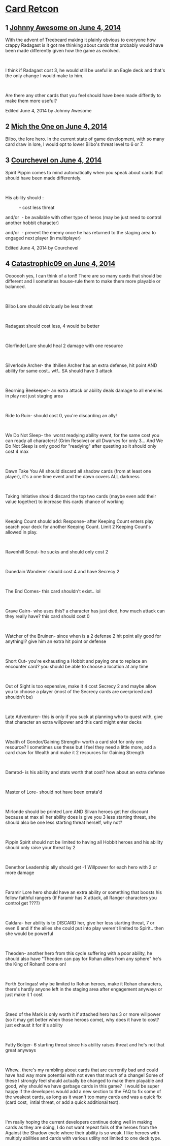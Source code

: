 # [Card Retcon](https://community.fantasyflightgames.com/topic/107957-card-retcon/)

## 1 [Johnny Awesome on June 4, 2014](https://community.fantasyflightgames.com/topic/107957-card-retcon/?do=findComment&comment=1108640)

With the advent of Treebeard making it plainly obvious to everyone how crappy Radagast is it got me thinking about cards that probably would have been made differently given how the game as evolved.

 

I think if Radagast cost 3, he would still be useful in an Eagle deck and that's the only change I would make to him.

 

Are there any other cards that you feel should have been made diffently to make them more useful?

Edited June 4, 2014 by Johnny Awesome

## 2 [Mich the One on June 4, 2014](https://community.fantasyflightgames.com/topic/107957-card-retcon/?do=findComment&comment=1108705)

Bilbo, the lore hero. In the current state of game development, with so many card draw in lore, I would opt to lower Bilbo's threat level to 6 or 7.

## 3 [Courchevel on June 4, 2014](https://community.fantasyflightgames.com/topic/107957-card-retcon/?do=findComment&comment=1108743)

Spirit Pippin comes to mind automatically when you speak about cards that should have been made differentely.

 

His ability should :

           - cost less threat

and/or  - be available with other type of heros (may be just need to control another hobbit character)

and/or  - prevent the enemy once he has returned to the staging area to engaged next player (in multiplayer)

Edited June 4, 2014 by Courchevel

## 4 [Catastrophic09 on June 4, 2014](https://community.fantasyflightgames.com/topic/107957-card-retcon/?do=findComment&comment=1108806)

Ooooooh yes, I can think of a ton!! There are so many cards that should be different and I sometimes house-rule them to make them more playable or balanced.

 

Bilbo Lore should obviously be less threat

 

Radagast should cost less, 4 would be better

 

Glorfindel Lore should heal 2 damage with one resource

 

Silverlode Archer- the Ithilien Archer has an extra defense, hit point AND ability for same cost.. wtf.. SA should have 3 attack

 

Beorning Beekeeper- an extra attack or ability deals damage to all enemies in play not just staging area

 

Ride to Ruin- should cost 0, you're discarding an ally!

 

We Do Not Sleep- the  worst readying ability event, for the same cost you can ready all characters! (Grim Resolve) or all Dwarves for only 3... And We Do Not Sleep is only good for "readying" after questing so it should only cost 4 max

 

Dawn Take You All should discard all shadow cards (from at least one player), it's a one time event and the dawn covers ALL darkness

 

Taking Initiative should discard the top two cards (maybe even add their value together) to increase this cards chance of working

 

Keeping Count should add: Response- after Keeping Count enters play search your deck for another Keeping Count. Limit 2 Keeping Count's allowed in play. 

 

Ravenhill Scout- he sucks and should only cost 2

 

Dunedain Wanderer should cost 4 and have Secrecy 2

 

The End Comes- this card shouldn't exist.. lol

 

Grave Cairn- who uses this? a character has just died, how much attack can they really have? this card should cost 0

 

Watcher of the Bruinen- since when is a 2 defense 2 hit point ally good for anything!? give him an extra hit point or defense

 

Short Cut- you're exhausting a Hobbit and paying one to replace an encounter card? you should be able to choose a location at any time

 

Out of Sight is too expensive, make it 4 cost Secrecy 2 and maybe allow you to choose a player (most of the Secrecy cards are overpriced and shouldn't be)

 

Late Adventurer- this is only if you suck at planning who to quest with, give that character an extra willpower and this card might enter decks

 

Wealth of Gondor/Gaining Strength- worth a card slot for only one resource? I sometimes use these but I feel they need a little more, add a card draw for Wealth and make it 2 resources for Gaining Strength

 

Damrod- is his ability and stats worth that cost? how about an extra defense

 

Master of Lore- should not have been errata'd

 

Mirlonde should be printed Lore AND Silvan heroes get her discount because at max all her ability does is give you 3 less starting threat, she should also be one less starting threat herself, why not?

 

Pippin Spirit should not be limited to having all Hobbit heroes and his ability should only raise your threat by 2

 

Denethor Leadership ally should get -1 Willpower for each hero with 2 or more damage

 

Faramir Lore hero should have an extra ability or something that boosts his fellow faithful rangers (If Faramir has X attack, all Ranger characters you control get ????)

 

Caldara- her ability is to DISCARD her, give her less starting threat, 7 or even 6 and if the allies she could put into play weren't limited to Spirit.. then she would be powerful

 

Theoden- another hero from this cycle suffering with a poor ability, he should also have "Theoden can pay for Rohan allies from any sphere" he's the King of Rohan!! come on!

 

Forth Eorlingas! why be limited to Rohan heroes, make it Rohan characters, there's hardly anyone left in the staging area after engagement anyways or just make it 1 cost

 

Steed of the Mark is only worth it if attached hero has 3 or more willpower (so it may get better when those heroes come), why does it have to cost? just exhaust it for it's ability

 

Fatty Bolger- 6 starting threat since his ability raises threat and he's not that great anyways

 

Whew.. there's my rambling about cards that are currently bad and could have had way more potential with not even that much of a change! Some of these I strongly feel should actually be changed to make them playable and good, why should we have garbage cards in this game?  I would be super happy if the developers would add a new section to the FAQ to fix some of the weakest cards, as long as it wasn't too many cards and was a quick fix (card cost,  intial threat, or add a quick additional text).

 

I'm really hoping the current developers continue doing well in making cards as they are doing, I do not want repeat fails of the heroes from the Against the Shadow cycle where their ability is so weak. I like heroes with multiply abilities and cards with various utility not limited to one deck type.

